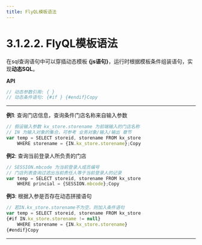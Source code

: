 ```yaml
---
title: FlyQL模板语法
---
```


# 3.1.2.2. FlyQL模板语法

在sql查询语句中可以穿插动态模板 **{js语句}**，运行时根据模板条件组装语句，实现**动态SQL**。

**API**

```js
// 动态参数引用: { }
// 动态条件语句: {#if } {#endif}Copy
```

* * *

**例1**: 查询门店信息，查询条件门店名称来自输入参数

```js
// 假设输入参数 kx_store.storename 为前端输入的门店名称
// IN 为输入对象的集合，可参考 业务对象/输入/输出 章节
var temp = SELECT storeid, storename FROM kx_store
    WHERE storename = {IN.kx_store.storename};Copy
```

**例2**: 查询当前登录人所负责的门店

```js
// SESSION.mbcode 为当前登录人成员编号
// 门店列表查询过滤出当前责任人等于当前登录人的记录
var temp = SELECT storeid, storename FROM kx_store
    WHERE princial = {SESSION.mbcode};Copy
```

**例3**: 根据入参是否存在动态拼接语句

```js
// 若IN.kx_store.storename不为空，则加入条件语句
var temp = SELECT storeid, storename FROM kx_store
{#if IN.kx_store.storename != null}
    WHERE storename = {IN.kx_store.storename}
{#endif}Copy
```

* * *